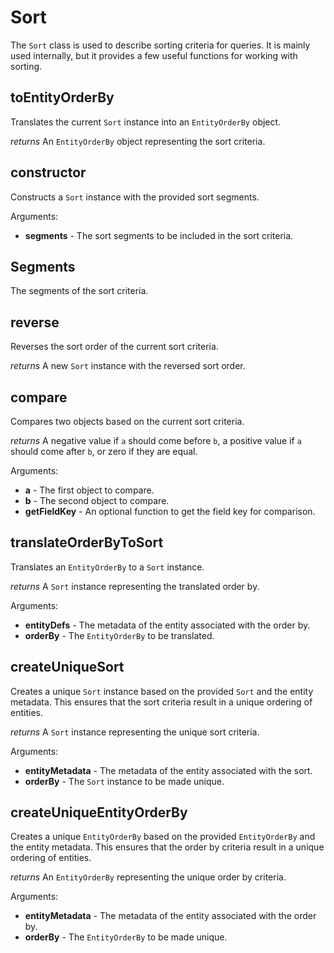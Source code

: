 # Sort
The `Sort` class is used to describe sorting criteria for queries. It is mainly used internally,
but it provides a few useful functions for working with sorting.
## toEntityOrderBy
Translates the current `Sort` instance into an `EntityOrderBy` object.
   
   
   *returns*
   An `EntityOrderBy` object representing the sort criteria.
## constructor
Constructs a `Sort` instance with the provided sort segments.

Arguments:
* **segments** - The sort segments to be included in the sort criteria.
## Segments
The segments of the sort criteria.
## reverse
Reverses the sort order of the current sort criteria.
   
   
   *returns*
   A new `Sort` instance with the reversed sort order.
## compare
Compares two objects based on the current sort criteria.
   
   
   *returns*
   A negative value if `a` should come before `b`, a positive value if `a` should come after `b`, or zero if they are equal.

Arguments:
* **a** - The first object to compare.
* **b** - The second object to compare.
* **getFieldKey** - An optional function to get the field key for comparison.
## translateOrderByToSort
Translates an `EntityOrderBy` to a `Sort` instance.
   
   
   *returns*
   A `Sort` instance representing the translated order by.

Arguments:
* **entityDefs** - The metadata of the entity associated with the order by.
* **orderBy** - The `EntityOrderBy` to be translated.
## createUniqueSort
Creates a unique `Sort` instance based on the provided `Sort` and the entity metadata.
This ensures that the sort criteria result in a unique ordering of entities.
   
   
   *returns*
   A `Sort` instance representing the unique sort criteria.

Arguments:
* **entityMetadata** - The metadata of the entity associated with the sort.
* **orderBy** - The `Sort` instance to be made unique.
## createUniqueEntityOrderBy
Creates a unique `EntityOrderBy` based on the provided `EntityOrderBy` and the entity metadata.
This ensures that the order by criteria result in a unique ordering of entities.
   
   
   *returns*
   An `EntityOrderBy` representing the unique order by criteria.

Arguments:
* **entityMetadata** - The metadata of the entity associated with the order by.
* **orderBy** - The `EntityOrderBy` to be made unique.

